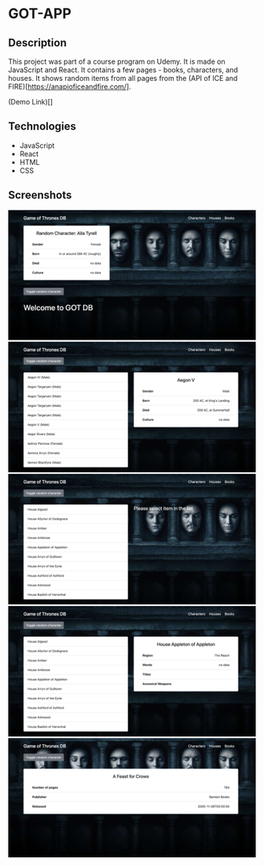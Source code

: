 # GOT-APP

## Description 
This project was part of a course program on Udemy. It is made on JavaScript and React.
It contains a few pages - books, characters, and houses. It shows random items from all pages from the (API of ICE and FIRE)[https://anapioficeandfire.com/].

(Demo Link)[]

## Technologies
- JavaScript
- React
- HTML
- CSS

## Screenshots

![](https://github.com/novak-k/got-app/blob/master/screenshots/1.png)
![](https://github.com/novak-k/got-app/blob/master/screenshots/2.png)
![](https://github.com/novak-k/got-app/blob/master/screenshots/3.png)
![](https://github.com/novak-k/got-app/blob/master/screenshots/4.png)
![](https://github.com/novak-k/got-app/blob/master/screenshots/5.png)
